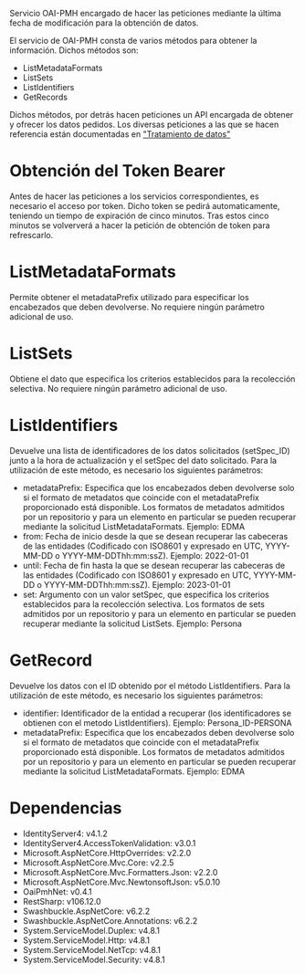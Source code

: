 Servicio OAI-PMH encargado de hacer las peticiones mediante la última fecha de modificación para la obtención de datos.

El servicio de OAI-PMH consta de varios métodos para obtener la información. Dichos métodos son:
- ListMetadataFormats
- ListSets
- ListIdentifiers
- GetRecords

Dichos métodos, por detrás hacen peticiones un API encargada de obtener y ofrecer los datos pedidos.
Los diversas peticiones a las que se hacen referencia están documentadas en ["Tratamiento de datos"](https://confluence.um.es/confluence/display/HERCULES/Tratamiento+de+datos)

# Obtención del Token Bearer
Antes de hacer las peticiones a los servicios correspondientes, es necesario el acceso por token. Dicho token se pedirá automaticamente, teniendo un tiempo de expiración de cinco minutos. Tras estos cinco minutos se volververá a hacer la petición de obtención de token para refrescarlo.

# ListMetadataFormats
Permite obtener el metadataPrefix utilizado para especificar los encabezados que deben devolverse.
No requiere ningún parámetro adicional de uso.

# ListSets
Obtiene el dato que especifica los criterios establecidos para la recolección selectiva.
No requiere ningún parámetro adicional de uso.

# ListIdentifiers
Devuelve una lista de identificadores de los datos solicitados (setSpec_ID) junto a la hora de actualización y el setSpec del dato solicitado.
Para la utilización de este método, es necesario los siguientes parámetros:
- metadataPrefix: Especifica que los encabezados deben devolverse solo si el formato de metadatos que coincide con el metadataPrefix proporcionado está disponible. Los formatos de metadatos admitidos por un repositorio y para un elemento en particular se pueden recuperar mediante la solicitud ListMetadataFormats. Ejemplo: EDMA
- from: Fecha de inicio desde la que se desean recuperar las cabeceras de las entidades (Codificado con ISO8601 y expresado en UTC, YYYY-MM-DD o YYYY-MM-DDThh:mm:ssZ). Ejemplo: 2022-01-01
- until: Fecha de fin hasta la que se desean recuperar las cabeceras de las entidades (Codificado con ISO8601 y expresado en UTC, YYYY-MM-DD o YYYY-MM-DDThh:mm:ssZ). Ejemplo: 2023-01-01
- set: Argumento con un valor setSpec, que especifica los criterios establecidos para la recolección selectiva. Los formatos de sets admitidos por un repositorio y para un elemento en particular se pueden recuperar mediante la solicitud ListSets. Ejemplo: Persona

# GetRecord
Devuelve los datos con el ID obtenido por el método ListIdentifiers.
Para la utilización de este método, es necesario los siguientes parámetros:
- identifier: Identificador de la entidad a recuperar (los identificadores se obtienen con el metodo ListIdentifiers). Ejemplo: Persona_ID-PERSONA
- metadataPrefix: Especifica que los encabezados deben devolverse solo si el formato de metadatos que coincide con el metadataPrefix proporcionado está disponible. Los formatos de metadatos admitidos por un repositorio y para un elemento en particular se pueden recuperar mediante la solicitud ListMetadataFormats. Ejemplo: EDMA

# Dependencias
- IdentityServer4: v4.1.2
- IdentityServer4.AccessTokenValidation: v3.0.1
- Microsoft.AspNetCore.HttpOverrides: v2.2.0
- Microsoft.AspNetCore.Mvc.Core: v2.2.5
- Microsoft.AspNetCore.Mvc.Formatters.Json: v2.2.0
- Microsoft.AspNetCore.Mvc.NewtonsoftJson: v5.0.10
- OaiPmhNet: v0.4.1
- RestSharp: v106.12.0
- Swashbuckle.AspNetCore: v6.2.2
- Swashbuckle.AspNetCore.Annotations: v6.2.2
- System.ServiceModel.Duplex: v4.8.1
- System.ServiceModel.Http: v4.8.1
- System.ServiceModel.NetTcp: v4.8.1
- System.ServiceModel.Security: v4.8.1
